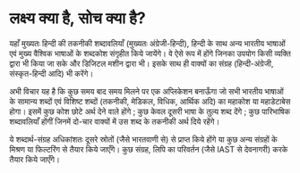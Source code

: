 # लक्ष्य क्या है, सोच क्या है?
यहाँ मुख्यतः हिन्दी की तकनीकी शब्दावलियाँ (मुख्यतः अंग्रेजी-हिन्दी), हिन्दी के साथ अन्य भारतीय भाषाओं एवं मुख्य वैश्विक भाषाओं के शब्दकोश संगृहीत किये जायेंगे। वे ऐसे रूप में होंगे जिनका उपयोग किसी व्यक्ति द्वारा भी किया जा सके और डिजिटल मशीन द्वारा भी। इसके साथ ही वाक्यों का संग्रह (हिन्दी-अंग्रेजी, संस्कृत-हिन्दी आदि) भी करेंगे।

अभी विचार यह है कि कुछ समय बाद समय मिलने पर एक अप्लिकेशन बनाऊँगा जो सभी भारतीय भाषाओं के सामान्य शब्दों एवं विशिष्ट शब्दों (तकनीकी, मेडिकल, विधिक, आर्थिक अदि) का महाकोश या महाडेटाबेस होगा। इसमें कुछ कोश छोटे अर्थ देने वाले होंगे ; कुछ केवल दूसरी भाषा के तुल्य शब्द देंगे ; कुछ पारिभाषिक शब्दावलियाँ होंगीं जिनमें दो-चार वाक्यों में उस शब्द के तकनीकी अर्थ दिये रहेंगे। 

ये शब्दार्थ-संग्रह अधिकांशतः दूसरे स्रोतों (जैसे भारतवाणी से) से प्राप्त किये होंगे या कुछ अन्य संग्रहों के मिश्रण या फिल्टरिंग से तैयार किये जाएँगे। कुछ संग्रह, लिपि का परिवर्तन (जैसे IAST से देवनागरी) करके तैयार किये जाएँगे।

